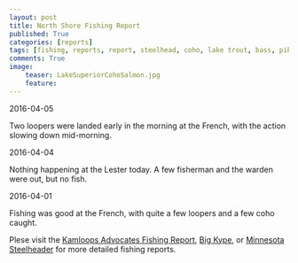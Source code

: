 ```yaml
---
layout: post
title: North Shore Fishing Report
published: True
categories: [reports]
tags: [fishing, reports, report, steelhead, coho, lake trout, bass, pike, walleye, perch, crappie]
comments: True
image:
    teaser: LakeSuperiorCohoSalmon.jpg
    feature:
---
```


2016-04-05

Two loopers were landed early in the morning at the French, with the action slowing down mid-morning.

2016-04-04

Nothing happening at the Lester today. A few fisherman and the warden were out, but no fish.

2016-04-01

Fishing was good at the French, with quite a few loopers and a few coho caught.

Plese visit the [Kamloops Advocates Fishing Report](http://www.kamloopsadvocates.org/fishing-reports.html), [Big Kype](http://bigkype.com), or [Minnesota Steelheader](http://minnesotasteelheader.blogspot.com/) for more detailed fishing reports.
